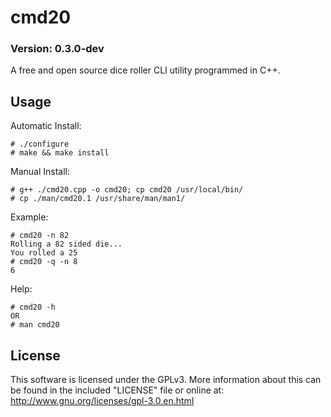 # cmd20
### Version: 0.3.0-dev

A free and open source dice roller CLI utility programmed in C++.

## Usage
Automatic Install:
```
# ./configure
# make && make install
```

Manual Install:
```
# g++ ./cmd20.cpp -o cmd20; cp cmd20 /usr/local/bin/
# cp ./man/cmd20.1 /usr/share/man/man1/
```

Example:
```
# cmd20 -n 82
Rolling a 82 sided die...
You rolled a 25
# cmd20 -q -n 8
6
```

Help:
```
# cmd20 -h
OR
# man cmd20
```


## License
This software is licensed under the GPLv3. More information about this can be found in the included "LICENSE" file or online at: http://www.gnu.org/licenses/gpl-3.0.en.html



